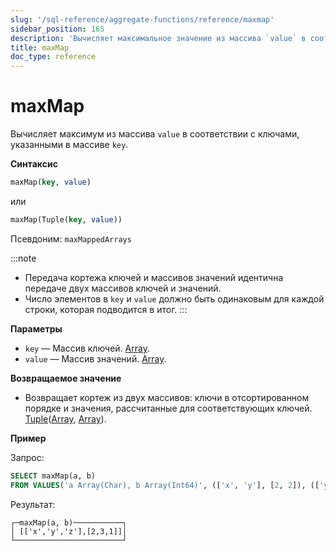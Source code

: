 ```yaml
---
slug: '/sql-reference/aggregate-functions/reference/maxmap'
sidebar_position: 165
description: 'Вычисляет максимальное значение из массива `value` в соответствии'
title: maxMap
doc_type: reference
---
```

# maxMap

Вычисляет максимум из массива `value` в соответствии с ключами, указанными в массиве `key`.

**Синтаксис**

```sql
maxMap(key, value)
```
или
```sql
maxMap(Tuple(key, value))
```

Псевдоним: `maxMappedArrays`

:::note
- Передача кортежа ключей и массивов значений идентична передаче двух массивов ключей и значений.
- Число элементов в `key` и `value` должно быть одинаковым для каждой строки, которая подводится в итог.
:::

**Параметры**

- `key` — Массив ключей. [Array](../../data-types/array.md).
- `value` — Массив значений. [Array](../../data-types/array.md).

**Возвращаемое значение**

- Возвращает кортеж из двух массивов: ключи в отсортированном порядке и значения, рассчитанные для соответствующих ключей. [Tuple](../../data-types/tuple.md)([Array](../../data-types/array.md), [Array](../../data-types/array.md)).

**Пример**

Запрос:

```sql
SELECT maxMap(a, b)
FROM VALUES('a Array(Char), b Array(Int64)', (['x', 'y'], [2, 2]), (['y', 'z'], [3, 1]))
```

Результат:

```text
┌─maxMap(a, b)───────────┐
│ [['x','y','z'],[2,3,1]]│
└────────────────────────┘
```